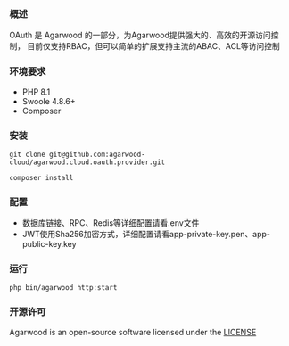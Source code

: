 ### 概述

OAuth 是 Agarwood 的一部分，为Agarwood提供强大的、高效的开源访问控制，
目前仅支持RBAC，但可以简单的扩展支持主流的ABAC、ACL等访问控制


### 环境要求

- PHP 8.1
- Swoole 4.8.6+
- Composer

### 安装

```shell
git clone git@github.com:agarwood-cloud/agarwood.cloud.oauth.provider.git

composer install
```

### 配置

- 数据库链接、RPC、Redis等详细配置请看.env文件
- JWT使用Sha256加密方式，详细配置请看app-private-key.pen、app-public-key.key

### 运行

```shell
php bin/agarwood http:start
```

### 开源许可

Agarwood is an open-source software licensed under the [LICENSE](LICENSE)
